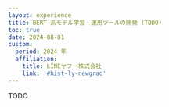 ```yaml
---
layout: experience
title: BERT 系モデル学習・運用ツールの開発 (TODO)
toc: true
date: 2024-08-01
custom:
  period: 2024 年
  affiliation:
    title: LINEヤフー株式会社
    link: '#hist-ly-newgrad'
---
```


TODO